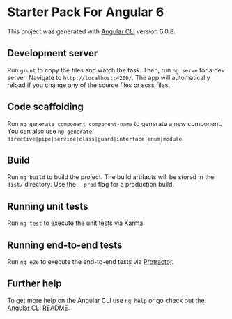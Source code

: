 # Starter Pack For Angular 6

This project was generated with [Angular CLI](https://github.com/angular/angular-cli) version 6.0.8.

## Development server

Run `grunt` to copy the files and watch the task. Then, run `ng serve` for a dev server. Navigate to `http://localhost:4200/`. The app will automatically reload if you change any of the source files or scss files.

## Code scaffolding

Run `ng generate component component-name` to generate a new component. You can also use `ng generate directive|pipe|service|class|guard|interface|enum|module`.

## Build

Run `ng build` to build the project. The build artifacts will be stored in the `dist/` directory. Use the `--prod` flag for a production build.

## Running unit tests

Run `ng test` to execute the unit tests via [Karma](https://karma-runner.github.io).

## Running end-to-end tests

Run `ng e2e` to execute the end-to-end tests via [Protractor](http://www.protractortest.org/).

## Further help

To get more help on the Angular CLI use `ng help` or go check out the [Angular CLI README](https://github.com/angular/angular-cli/blob/master/README.md).
